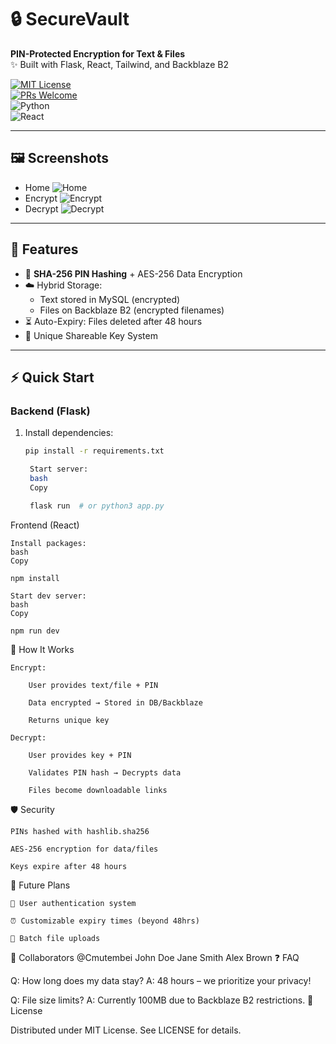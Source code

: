 # 🔒 SecureVault  
**PIN-Protected Encryption for Text & Files**  
✨ Built with Flask, React, Tailwind, and Backblaze B2  

[![MIT License](https://img.shields.io/badge/License-MIT-green.svg)](LICENSE)  
[![PRs Welcome](https://img.shields.io/badge/PRs-Welcome-%23ff69b4)](CONTRIBUTING.md)  
![Python](https://img.shields.io/badge/Python-3.10%2B-blue)  
![React](https://img.shields.io/badge/React-18.0%2B-%2361DAFB)  

---

## 🖼️ Screenshots  

- Home
![Home](https://github.com/user-attachments/assets/4b6a64d8-497e-4e51-95fa-654d03891032)
- Encrypt
![Encrypt](https://github.com/user-attachments/assets/e9fa5905-d65d-4eb4-a3fe-7b77cd91dfa2)
- Decrypt 
![Decrypt](https://github.com/user-attachments/assets/7caf650d-6d40-43ad-ab73-cce1335eaede)


---


## 🚀 Features  
- 🔐 **SHA-256 PIN Hashing** + AES-256 Data Encryption  
- ☁️ Hybrid Storage:  
  - Text stored in MySQL (encrypted)  
  - Files on Backblaze B2 (encrypted filenames)  
- ⏳ Auto-Expiry: Files deleted after 48 hours  
- 🔑 Unique Shareable Key System  

---

## ⚡ Quick Start  

### Backend (Flask)  
1. Install dependencies:  
   ```bash
   pip install -r requirements.txt

    Start server:
    bash
    Copy

    flask run  # or python3 app.py

Frontend (React)

    Install packages:
    bash
    Copy

    npm install

    Start dev server:
    bash
    Copy

    npm run dev

🔧 How It Works

    Encrypt:

        User provides text/file + PIN

        Data encrypted → Stored in DB/Backblaze

        Returns unique key

    Decrypt:

        User provides key + PIN

        Validates PIN hash → Decrypts data

        Files become downloadable links

🛡️ Security

    PINs hashed with hashlib.sha256

    AES-256 encryption for data/files

    Keys expire after 48 hours

🌟 Future Plans

    🔑 User authentication system

    ⏰ Customizable expiry times (beyond 48hrs)

    📁 Batch file uploads

👥 Collaborators
@Cmutembei 
John Doe	Jane Smith	Alex Brown
❓ FAQ

Q: How long does my data stay?
A: 48 hours – we prioritize your privacy!

Q: File size limits?
A: Currently 100MB due to Backblaze B2 restrictions.
📜 License

Distributed under MIT License. See LICENSE for details.
